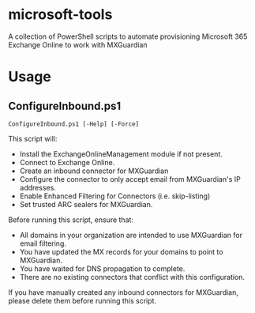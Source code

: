 # microsoft-tools
A collection of PowerShell scripts to automate provisioning Microsoft 365 Exchange Online to work with MXGuardian

# Usage

## ConfigureInbound.ps1

    ConfigureInbound.ps1 [-Help] [-Force]

This script will:
- Install the ExchangeOnlineManagement module if not present.
- Connect to Exchange Online.
- Create an inbound connector for MXGuardian
- Configure the connector to only accept email from MXGuardian's IP addresses.
- Enable Enhanced Filtering for Connectors (i.e. skip-listing)
- Set trusted ARC sealers for MXGuardian.

Before running this script, ensure that:
- All domains in your organization are intended to use MXGuardian for email filtering.
- You have updated the MX records for your domains to point to MXGuardian.
- You have waited for DNS propagation to complete.
- There are no existing connectors that conflict with this configuration.

If you have manually created any inbound connectors for MXGuardian, please delete them before running this script.
